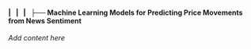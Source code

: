 #### |   |   |   ├── Machine Learning Models for Predicting Price Movements from News Sentiment

*Add content here*
